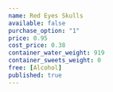 ```yaml
---
name: Red Eyes Skulls
available: false
purchase_option: "1"
price: 0.95
cost_price: 0.38
container_water_weight: 919
container_sweets_weight: 0
free: [Alcohol]
published: true
---
```


